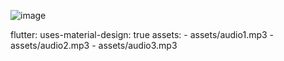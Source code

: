 ![image](https://github.com/DubstepTC/exam/assets/118935884/357ca1e7-5785-4c22-b9fa-fd640bc84d51)


flutter:
  uses-material-design: true
  assets:
    - assets/audio1.mp3
    - assets/audio2.mp3
    - assets/audio3.mp3
